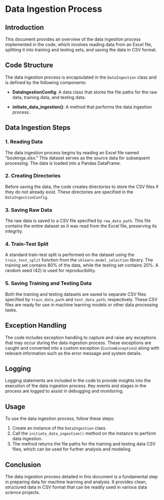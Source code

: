 # Data Ingestion Process

## Introduction

This document provides an overview of the data ingestion process implemented in the code, which involves reading data from an Excel file, splitting it into training and testing sets, and saving the data in CSV format.

## Code Structure

The data ingestion process is encapsulated in the `DataIngestion` class and is defined by the following components:

- **DataIngestionConfig**: A data class that stores the file paths for the raw data, training data, and testing data.

- **initiate_data_ingestion()**: A method that performs the data ingestion process.

## Data Ingestion Steps

### 1. Reading Data

The data ingestion process begins by reading an Excel file named "bookings.xlsx." This dataset serves as the source data for subsequent processing. The data is loaded into a Pandas DataFrame.

### 2. Creating Directories

Before saving the data, the code creates directories to store the CSV files if they do not already exist. These directories are specified in the `DataIngestionConfig`.

### 3. Saving Raw Data

The raw data is saved to a CSV file specified by `raw_data_path`. This file contains the entire dataset as it was read from the Excel file, preserving its integrity.

### 4. Train-Test Split

A standard train-test split is performed on the dataset using the `train_test_split` function from the `sklearn.model_selection` library. The training set contains 80% of the data, while the testing set contains 20%. A random seed (42) is used for reproducibility.

### 5. Saving Training and Testing Data

Both the training and testing datasets are saved to separate CSV files specified by `train_data_path` and `test_data_path`, respectively. These CSV files are ready for use in machine learning models or other data processing tasks.

## Exception Handling

The code includes exception handling to capture and raise any exceptions that may occur during the data ingestion process. These exceptions are caught and converted into a custom exception (`CustomException`) along with relevant information such as the error message and system details.

## Logging

Logging statements are included in the code to provide insights into the execution of the data ingestion process. Key events and stages in the process are logged to assist in debugging and monitoring.

## Usage

To use the data ingestion process, follow these steps:

1. Create an instance of the `DataIngestion` class.
2. Call the `initiate_data_ingestion()` method on the instance to perform data ingestion.
3. The method returns the file paths for the training and testing data CSV files, which can be used for further analysis and modeling.

## Conclusion

The data ingestion process detailed in this document is a fundamental step in preparing data for machine learning and analysis. It provides clean, structured data in CSV format that can be readily used in various data science projects.
